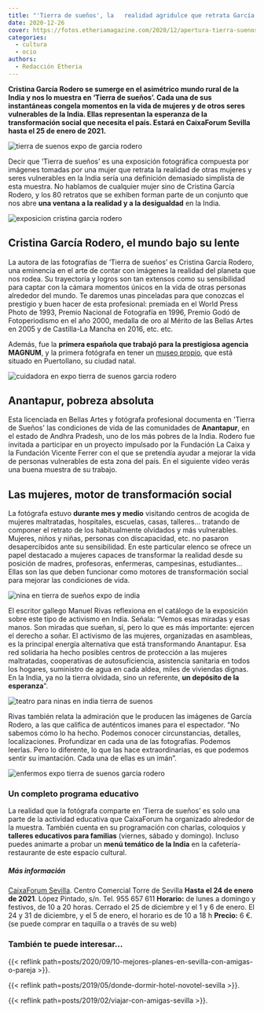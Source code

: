 ```yaml
---
title: "'Tierra de sueños', la   realidad agridulce que retrata García Rodero"
date: 2020-12-26
cover: https://fotos.etheriamagazine.com/2020/12/apertura-tierra-suenos-etheria.jpg
categories: 
  - cultura
  - ocio
authors: 
  - Redacción Etheria
---
```


**Cristina García Rodero se sumerge en el asimétrico mundo rural de la India y nos lo 
muestra en ‘Tierra de sueños’. Cada una de sus instantáneas congela momentos en la vida 
de mujeres y de otros seres vulnerables de la India. Ellas representan la esperanza de 
la transformación social que necesita el país. Estará en CaixaForum Sevilla hasta el 25 
de enero de 2021.** 

![tierra de suenos expo de garcia rodero](https://fotos.etheriamagazine.com/2020/12/tierra-suenos-garcia-rodero-1.jpg "Exposición 'Tierra de sueños'. © García Rodero")

Decir que ‘Tierra de sueños’ es una exposición fotográfica compuesta por imágenes 
tomadas por una mujer que retrata la realidad de otras mujeres y seres vulnerables en la 
India sería una definición demasiado simplista de esta muestra. No hablamos de cualquier 
mujer sino de Cristina García Rodero, y los 80 retratos que se exhiben forman parte de 
un conjunto que nos abre **una ventana a la realidad y a la desigualdad** en la India. 

![exposicion cristina garcia rodero](https://fotos.etheriamagazine.com/2020/12/cristina-garcia-rodero-expo-india.jpg "Cristina García Rodero en la inauguración de la exposición.")

## Cristina García Rodero, el mundo bajo su lente

La autora de las fotografías de ‘Tierra de sueños’ es Cristina García Rodero, una 
eminencia en el arte de contar con imágenes la realidad del planeta que nos rodea. Su 
trayectoria y logros son tan extensos como su sensibilidad para captar con la cámara 
momentos únicos en la vida de otras personas alrededor del mundo. Te daremos unas 
pinceladas para que conozcas el prestigio y buen hacer de esta profesional: premiada en 
el World Press Photo de 1993, Premio Nacional de Fotografía en 1996, Premio Godó de 
Fotoperiodismo en el año 2000, medalla de oro al Mérito de las Bellas Artes en 2005 y de 
Castilla-La Mancha en 2016, etc. etc. 

Además, fue la **primera española que trabajó para la prestigiosa agencia MAGNUM**, y la 
primera fotógrafa en tener un [museo 
propio](http://www.turismocastillalamancha.es/patrimonio/museo-municipal-cristina-garcia-rodero-27761/), 
que está situado en Puertollano, su ciudad natal. 

![cuidadora en expo tierra de suenos garcia rodero](https://fotos.etheriamagazine.com/2020/12/tierra-suenos-garcia-rodero-3.jpg "Una cuidadora ayuda a unos niños a practicar ejercicios para mejorar su movilidad en el Centro de Parálisis Cerebral de Bathalapalli. © García Rodero")

## Anantapur, pobreza absoluta

Esta licenciada en Bellas Artes y fotógrafa profesional documenta en 'Tierra de Sueños' 
las condiciones de vida de las comunidades de **Anantapur**, en el estado de Andhra 
Pradesh, uno de los más pobres de la India. Rodero fue invitada a participar en un 
proyecto impulsado por la Fundación La Caixa y la Fundación Vicente Ferrer con el que se 
pretendía ayudar a mejorar la vida de personas vulnerables de esta zona del país. En el 
siguiente vídeo verás una buena muestra de su trabajo. 

## Las mujeres, motor de transformación social

La fotógrafa estuvo **durante mes y medio** visitando centros de acogida de mujeres 
maltratadas, hospitales, escuelas, casas, talleres... tratando de componer el retrato de 
los habitualmente olvidados y más vulnerables. Mujeres, niños y niñas, personas con 
discapacidad, etc. no pasaron desapercibidos ante su sensibilidad. En este particular 
elenco se ofrece un papel destacado a mujeres capaces de transformar la realidad desde 
su posición de madres, profesoras, enfermeras, campesinas, estudiantes... Ellas son las 
que deben funcionar como motores de transformación social para mejorar las condiciones 
de vida. 

![nina en tierra de sueños expo de india](https://fotos.etheriamagazine.com/2020/12/tierra-suenos-garcia-rodero-4.jpg "Una niña juega con un cordero en Bukaraya Samudram durante la festividad del Teru. © García Rodero")

El escritor gallego Manuel Rivas reflexiona en el catálogo de la exposición sobre este 
tipo de activismo en India. Señala: “Vemos esas miradas y esas manos. Son miradas que 
sueñan, sí, pero lo que es más importante: ejercen el derecho a soñar. El activismo de 
las mujeres, organizadas en asambleas, es la principal energía alternativa que está 
transformando Anantapur. Esa red solidaria ha hecho posibles centros de protección a las 
mujeres maltratadas, cooperativas de autosuficiencia, asistencia sanitaria en todos los 
hogares, suministro de agua en cada aldea, miles de viviendas dignas. En la India, ya no 
la tierra olvidada, sino un referente, **un depósito de la esperanza**”. 

![teatro para ninas en india tierra de suenos](https://fotos.etheriamagazine.com/2020/12/tierra-suenos-garcia-rodero-2.jpg "Tejasre y Prameela, de 12 y 10 años, actuando tras finalizar las manifestaciones del Día de la Mujer. El teatro es una herramienta educativa muy poderosa: en este caso la obra pretende concienciar a la población acerca del problema de los abortos selectivos por razón de género.")

Rivas también relata la admiración que le producen las imágenes de García Rodero, a las 
que califica de auténticos imanes para el espectador. “No sabemos cómo lo ha hecho. 
Podemos conocer circunstancias, detalles, localizaciones. Profundizar en cada una de las 
fotografías. Podemos leerlas. Pero lo diferente, lo que las hace extraordinarias, es que 
podemos sentir su imantación. Cada una de ellas es un imán”. 

![enfermos expo tierra de suenos garcia rodero](https://fotos.etheriamagazine.com/2020/12/tierra-suenos-personas-vulnerables-india.jpg "Retratos de niños con diversas enfemedades. © García Rodero")

### Un completo programa educativo

La realidad que la fotógrafa comparte en ‘Tierra de sueños’ es solo una parte de la 
actividad educativa que CaixaForum ha organizado alrededor de la muestra. También cuenta 
en su programación con charlas, coloquios y **talleres educativos para familias** 
(viernes, sábado y domingo). Incluso puedes animarte a probar un **menú temático de la 
India** en la cafetería-restaurante de este espacio cultural. 

##### Más información

[CaixaForum Sevilla](http://www.CaixaForum.es). Centro Comercial Torre de Sevilla 
**Hasta el 24 de enero de 2021**. López Pintado, s/n. Tel. 955 657 611 **Horario:** de 
lunes a domingo y festivos, de 10 a 20 horas. Cerrado el 25 de diciembre y el 1 y 6 de 
enero. El 24 y 31 de diciembre, y el 5 de enero, el horario es de 10 a 18 h **Precio:** 
6 €. (se puede comprar en taquilla o a través de su web) 

### También te puede interesar...

{{< reflink path=posts/2020/09/10-mejores-planes-en-sevilla-con-amigas-o-pareja >}}. 

{{< reflink path=posts/2019/05/donde-dormir-hotel-novotel-sevilla >}}. 

{{< reflink path=posts/2019/02/viajar-con-amigas-sevilla >}}.
